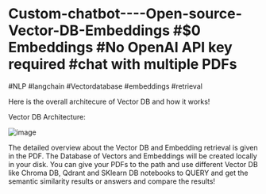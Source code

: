 # Custom-chatbot----Open-source-Vector-DB-Embeddings #$0 Embeddings #No OpenAI API key required #chat with multiple PDFs 
#NLP #langchain #Vectordatabase #embeddings #retrieval

Here is the overall architecure of Vector DB and how it works!



Vector DB Architecture:

![image](https://github.com/puneethegde/Custom-chatbot----Open-source-Vector-DB-Embeddings/assets/88820961/8a7bc642-2bdb-4631-9721-d07613218e3f)






The detailed overview about the Vector DB and Embedding retrieval is given in the PDF.
The Database of Vectors and Embeddings will be created locally in your disk.
You can give your PDFs to the path and use different Vector DB like Chroma DB, Qdrant and SKlearn DB notebooks to QUERY and get the semantic similarity results or answers and compare the results!
 
 


